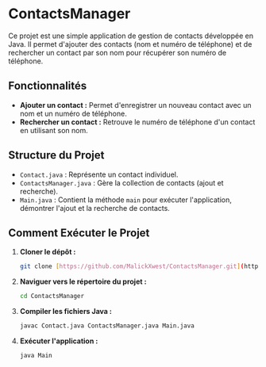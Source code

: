 # ContactsManager

Ce projet est une simple application de gestion de contacts développée en Java. Il permet d'ajouter des contacts (nom et numéro de téléphone) et de rechercher un contact par son nom pour récupérer son numéro de téléphone.

## Fonctionnalités

-   **Ajouter un contact :** Permet d'enregistrer un nouveau contact avec un nom et un numéro de téléphone.
-   **Rechercher un contact :** Retrouve le numéro de téléphone d'un contact en utilisant son nom.

## Structure du Projet

-   `Contact.java` : Représente un contact individuel.
-   `ContactsManager.java` : Gère la collection de contacts (ajout et recherche).
-   `Main.java` : Contient la méthode `main` pour exécuter l'application, démontrer l'ajout et la recherche de contacts.

## Comment Exécuter le Projet

1.  **Cloner le dépôt :**
    ```bash
    git clone [https://github.com/MalickXwest/ContactsManager.git](https://github.com/MalickXwest/ContactsManager.git)
    ```

2.  **Naviguer vers le répertoire du projet :**
    ```bash
    cd ContactsManager
    ```

3.  **Compiler les fichiers Java :**
    ```bash
    javac Contact.java ContactsManager.java Main.java
    ```

4.  **Exécuter l'application :**
    ```bash
    java Main
    
